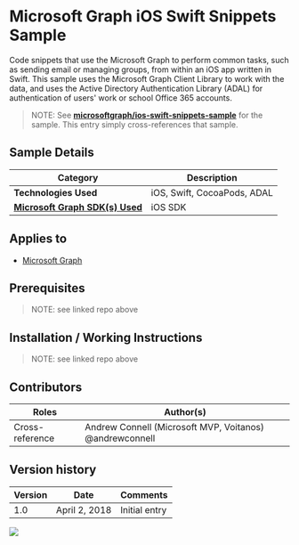 # Microsoft Graph iOS Swift Snippets Sample

Code snippets that use the Microsoft Graph to perform common tasks, such as sending email or managing groups, from within an iOS app written in Swift. This sample uses the Microsoft Graph Client Library to work with the data, and uses the Active Directory Authentication Library (ADAL) for authentication of users' work or school Office 365 accounts.

> NOTE: See **[microsoftgraph/ios-swift-snippets-sample](https://github.com/microsoftgraph/ios-swift-snippets-sample)** for the sample. This entry simply cross-references that sample.

## Sample Details

|               Category               |         Description         |
| ------------------------------------ | --------------------------- |
| **Technologies Used**                | iOS, Swift, CocoaPods, ADAL |
| **[Microsoft Graph SDK(s) Used][1]** | iOS SDK                     |

## Applies to

* [Microsoft Graph](https://developer.microsoft.com/en-us/graph)

## Prerequisites

> NOTE: see linked repo above

## Installation / Working Instructions

> NOTE: see linked repo above

## Contributors

|      Roles      |                        Author(s)                        |
| --------------- | ------------------------------------------------------- |
| Cross-reference | Andrew Connell (Microsoft MVP, Voitanos) @andrewconnell |

## Version history

| Version |     Date      |   Comments    |
| ------- | ------------- | ------------- |
| 1.0     | April 2, 2018 | Initial entry |

[1]: https://developer.microsoft.com/en-us/graph/code-samples-and-sdks

<img src="https://telemetry.sharepointpnp.com/msgraph-community-samples/samples/ios-swift-snippets" />